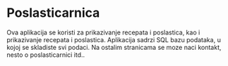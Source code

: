 # Poslasticarnica
Ova aplikacija se koristi za prikazivanje recepata i poslastica, kao i prikazivanje recepata i poslastica.
Aplikacija sadrzi SQL bazu podataka, u kojoj se skladiste svi podaci.
Na ostalim stranicama se moze naci kontakt, nesto o poslasticarnici itd..
